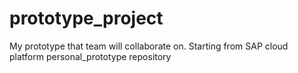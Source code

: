 # prototype_project
My prototype that team will collaborate on. Starting from SAP cloud platform personal_prototype repository
